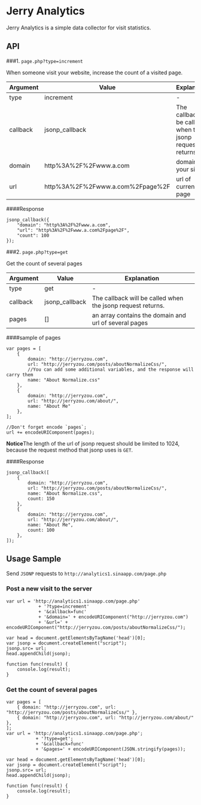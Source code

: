 # Jerry Analytics
Jerry Analytics is a simple data collector for visit statistics.

## API

###1. `page.php?type=increment`

When someone visit your website, increase the count of a visited page.

| Argument | Value | Explanation |
| ------ | --- | --- |
| type | increment | - |
| callback | jsonp_callback | The callback will be called when the jsonp request returns. |
| domain | http%3A%2F%2Fwww.a.com | domain of your site |
| url | http%3A%2F%2Fwww.a.com%2Fpage%2F | url of current page |

####Response

```
jsonp_callback({
    "domain": "http%3A%2F%2Fwww.a.com",
    "url": "http%3A%2F%2Fwww.a.com%2Fpage%2F",
    "count": 100
});
```

###2. `page.php?type=get`

Get the count of several pages

| Argument | Value | Explanation |
| ------ | --- | --- |
| type | get | - |
| callback | jsonp_callback | The callback will be called when the jsonp request returns. |
| pages | [] | an array contains the domain and url of several pages |

####sample of pages

```
var pages = [
    { 
        domain: "http://jerryzou.com",
        url: "http://jerryzou.com/posts/aboutNormalizeCss/",
        //You can add some additional variables, and the response will carry them
        name: "About Normalize.css"
    },
    {
        domain: "http://jerryzou.com",
        url: "http://jerryzou.com/about/",
        name: "About Me"
    },
];

//Don't forget encode `pages`;
url += encodeURIComponent(pages);
```

**Notice**The length of the url of jsonp request should be limited to 1024, because the request method that jsonp uses is `GET`.

####Response

```
jsonp_callback([
	{ 
        domain: "http://jerryzou.com",
        url: "http://jerryzou.com/posts/aboutNormalizeCss/",
        name: "About Normalize.css",
        count: 150
    },
    {
        domain: "http://jerryzou.com",
        url: "http://jerryzou.com/about/",
        name: "About Me",
        count: 100
    },
]);
```

## Usage Sample

Send `JSONP` requests to `http://analytics1.sinaapp.com/page.php`

### Post a new visit to the server

```
var url = 'http://analytics1.sinaapp.com/page.php'
            + '?type=increment'
            + '&callback=func'
            + '&domain=' + encodeURIComponent("http://jerryzou.com")
            + '&url=' + encodeURIComponent("http://jerryzou.com/posts/aboutNormalizeCss/");

var head = document.getElementsByTagName('head')[0]; 
var jsonp = document.createElement("script"); 
jsonp.src= url; 
head.appendChild(jsonp);

function func(result) {
    console.log(result);
}
```

### Get the count of several pages


```
var pages = [
    { domain: "http://jerryzou.com", url: "http://jerryzou.com/posts/aboutNormalizeCss/" },
    { domain: "http://jerryzou.com", url: "http://jerryzou.com/about/" },
];
var url = 'http://analytics1.sinaapp.com/page.php';
           + '?type=get';
           + '&callback=func'
           + '&pages=' + encodeURIComponent(JSON.stringify(pages));

var head = document.getElementsByTagName('head')[0]; 
var jsonp = document.createElement("script"); 
jsonp.src= url;
head.appendChild(jsonp);

function func(result) {
    console.log(result);
}
```